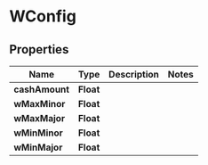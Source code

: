 
# WConfig

## Properties
Name | Type | Description | Notes
------------ | ------------- | ------------- | -------------
**cashAmount** | **Float** |  | 
**wMaxMinor** | **Float** |  | 
**wMaxMajor** | **Float** |  | 
**wMinMinor** | **Float** |  | 
**wMinMajor** | **Float** |  | 



